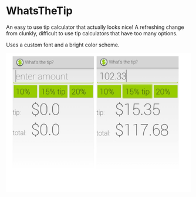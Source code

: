 WhatsTheTip
===========
An easy to use tip calculator that actually looks nice! A refreshing change from clunkly, difficult to use tip calculators that have too many options. 

Uses a custom font and a bright color scheme.

![Screenshots](/res/drawable/tip.jpg "Screenshots")
